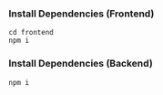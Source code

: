 
### Install Dependencies (Frontend)

```
cd frontend
npm i
```

### Install Dependencies (Backend)

```
npm i
```
